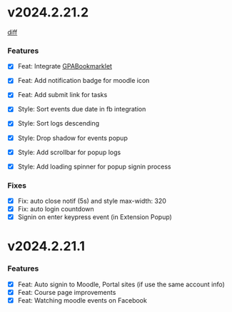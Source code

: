 # v2024.2.21.2

[diff](https://github.com/yuran1811/moodify/compare/v2024.2.21.1...v2024.2.21.2)

### Features

- [x] Feat: Integrate [GPABookmarklet](https://dtrung98.github.io/GPABookmarklet)
- [x] Feat: Add notification badge for moodle icon
- [x] Feat: Add submit link for tasks

- [x] Style: Sort events due date in fb integration
- [x] Style: Sort logs descending
- [x] Style: Drop shadow for events popup
- [x] Style: Add scrollbar for popup logs
- [x] Style: Add loading spinner for popup signin process

### Fixes

- [x] Fix: auto close notif (5s) and style max-width: 320
- [x] Fix: auto login countdown
- [x] Signin on enter keypress event (in Extension Popup)

# v2024.2.21.1

### Features

- [x] Feat: Auto signin to Moodle, Portal sites (if use the same account info)
- [x] Feat: Course page improvements
- [x] Feat: Watching moodle events on Facebook
